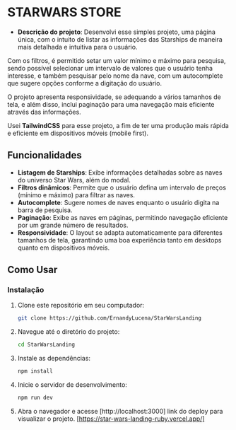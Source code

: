 # STARWARS STORE

- **Descrição do projeto**: Desenvolvi esse simples projeto, uma página única, com o intuito de listar as informações das Starships de maneira mais detalhada e intuitiva para o usuário.

Com os filtros, é permitido setar um valor mínimo e máximo para pesquisa, sendo possível selecionar um intervalo de valores que o usuário tenha interesse, e também pesquisar pelo nome da nave, com um autocomplete que sugere opções conforme a digitação do usuário.

O projeto apresenta responsividade, se adequando a vários tamanhos de tela, e além disso, inclui paginação para uma navegação mais eficiente através das informações.

Usei **TailwindCSS** para esse projeto, a fim de ter uma produção mais rápida e eficiente em dispositivos móveis (mobile first).

## Funcionalidades

- **Listagem de Starships**: Exibe informações detalhadas sobre as naves do universo Star Wars, além do modal.
- **Filtros dinâmicos**: Permite que o usuário defina um intervalo de preços (mínimo e máximo) para filtrar as naves.
- **Autocomplete**: Sugere nomes de naves enquanto o usuário digita na barra de pesquisa.
- **Paginação**: Exibe as naves em páginas, permitindo navegação eficiente por um grande número de resultados.
- **Responsividade**: O layout se adapta automaticamente para diferentes tamanhos de tela, garantindo uma boa experiência tanto em desktops quanto em dispositivos móveis.

## Como Usar

### Instalação

1. Clone este repositório em seu computador:
    ```bash
    git clone https://github.com/ErnandyLucena/StarWarsLanding
    ```

2. Navegue até o diretório do projeto:
    ```bash
    cd StarWarsLanding
    ```

3. Instale as dependências:
    ```bash
    npm install
    ```

4. Inicie o servidor de desenvolvimento:
    ```bash
    npm run dev
    ```

5. Abra o navegador e acesse [http://localhost:3000] 
link do deploy para visualizar o projeto. [https://star-wars-landing-ruby.vercel.app/] 


